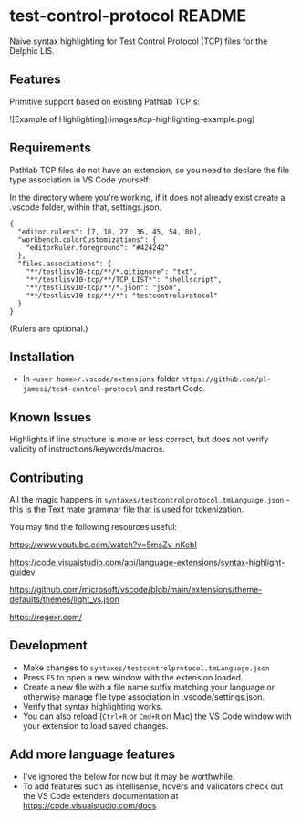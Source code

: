 # test-control-protocol README

Naive syntax highlighting for Test Control Protocol (TCP) files for the Delphic LIS.

## Features

Primitive support based on existing Pathlab TCP's:

\!\[Example of Highlighting\]\(images/tcp-highlighting-example.png\)

## Requirements

Pathlab TCP files do not have an extension, so you need to declare the file type association in VS Code yourself:

In the directory where you're working, if it does not already exist create a .vscode folder, within that, settings.json.

```
{
  "editor.rulers": [7, 18, 27, 36, 45, 54, 80],
  "workbench.colorCustomizations": {
    "editorRuler.foreground": "#424242"
  },
  "files.associations": {
    "**/testlisv10-tcp/**/*.gitignore": "txt",
    "**/testlisv10-tcp/**/TCP_LIST*": "shellscript",
    "**/testlisv10-tcp/**/*.json": "json",
    "**/testlisv10-tcp/**/*": "testcontrolprotocol"
  }
}
```

(Rulers are optional.)

## Installation

- In `<user home>/.vscode/extensions` folder `https://github.com/pl-jamesi/test-control-protocol` and restart Code.

## Known Issues

Highlights if line structure is more or less correct, but does not verify validity of instructions/keywords/macros.

## Contributing

All the magic happens in `syntaxes/testcontrolprotocol.tmLanguage.json` - this is the Text mate grammar file that is used for tokenization.

You may find the following resources useful:

https://www.youtube.com/watch?v=5msZv-nKebI

https://code.visualstudio.com/api/language-extensions/syntax-highlight-guidev

https://github.com/microsoft/vscode/blob/main/extensions/theme-defaults/themes/light_vs.json

https://regexr.com/

## Development

- Make changes to `syntaxes/testcontrolprotocol.tmLanguage.json`
- Press `F5` to open a new window with the extension loaded.
- Create a new file with a file name suffix matching your language or otherwise manage file type association in .vscode/settings.json.
- Verify that syntax highlighting works.
- You can also reload (`Ctrl+R` or `Cmd+R` on Mac) the VS Code window with your extension to load saved changes.

## Add more language features

- I've ignored the below for now but it may be worthwhile.
- To add features such as intellisense, hovers and validators check out the VS Code extenders documentation at https://code.visualstudio.com/docs
